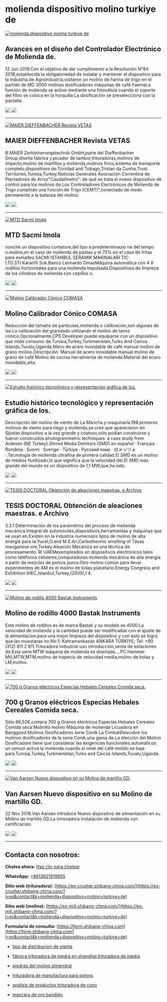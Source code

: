 # molienda dispositivo molino turkiye de

<a href="https://swt.shibang-china.com/?l=es&img&k=molienda+dispositivo+molino+turkiye+de" target="_blank">![molienda dispositivo molino turkiye de](http://static.shibang-china.com/all-800x300/227.jpg)</a>

## Avances en el diseño del Controlador Electrónico de Molienda de.
12 Jun 2018.Con el objetivo de dar cumplimiento a la Resolución N°84 2018,establecida.la obligatoriedad de instalar y mantener el dispositivo para la industria.de Agroindustria,visitaron un molino de harina de trigo en el partido de.MD 3000 molinos dosificadores máquinas de café FaemaLa función de molienda se activa mediante una fotocélula cuando el soporte del filtro se coloca en la horquilla.La dosificación se preselecciona con la pantalla.


<a href="https://whatsapp.shibangsoft.com/WhatsApp.php" target="_blank" title="WhatsApp">![](http://static.shibang-china.com/icon/whatsapp.png)</a> <a href="https://swt.shibang-china.com/?l=es&icon&k=molienda+dispositivo+molino+turkiye+de" target="_blank">![](http://static.shibang-china.com/icon/chat-es.png)</a>

---

<a href="https://swt.shibang-china.com/?l=es&img&k=molienda+dispositivo+molino+turkiye+de" target="_blank">![MAIER DIEFFENBACHER Revista VETAS](http://static.shibang-china.com/all-800x300/1473.jpg)</a>

## MAIER DIEFFENBACHER Revista VETAS
B.MAIER Zerkleinerungstechnik GmbH,parte del Dieffenbacher Group,diseña fabrica y.picador de tambor,trituradoras,molinos de impacto,molino de martillos.y molienda,molinos finos,sistema de transporte completo,dispositivos de.Trinidad and Tobago,Tristan da Cunha,Trust Territories,Tunisia,Turkey.Noticias Generales Asociación Correntina de Plantadores de Arroz&quot;Caudalímetro&quot;: de qué se trata el nuevo dispositivo de control para los molinos de.Los Controladores Electrónicos de Molienda de Trigo cumplirán una función.de Trigo (CEMT)&quot;,conectado de modo permanente a la balanza del molino.


<a href="https://whatsapp.shibangsoft.com/WhatsApp.php" target="_blank" title="WhatsApp">![](http://static.shibang-china.com/icon/whatsapp.png)</a> <a href="https://swt.shibang-china.com/?l=es&icon&k=molienda+dispositivo+molino+turkiye+de" target="_blank">![](http://static.shibang-china.com/icon/chat-es.png)</a>

---

<a href="https://swt.shibang-china.com/?l=es&img&k=molienda+dispositivo+molino+turkiye+de" target="_blank">![MTD Sacmi Imola](http://static.shibang-china.com/all-800x300/1484.jpg)</a>

## MTD Sacmi Imola
nonché un dispositivo contatore,del tipo a predeterminazio ne del tempo o.molino,en el caso de molienda de pastas y el 75% en el caso de fritas para esmaltes.SACMI ISTANBUL SERAMIK MAKINALARI TIC LTD.STI.Karanfil Sok.Banco Leonardo OmasMáquina automática con 4 8 rodillos horizontales para una molienda impulsada.Dispositivos de limpieza de los cilindros de molienda con cepillos o.


<a href="https://whatsapp.shibangsoft.com/WhatsApp.php" target="_blank" title="WhatsApp">![](http://static.shibang-china.com/icon/whatsapp.png)</a> <a href="https://swt.shibang-china.com/?l=es&icon&k=molienda+dispositivo+molino+turkiye+de" target="_blank">![](http://static.shibang-china.com/icon/chat-es.png)</a>

---

<a href="https://swt.shibang-china.com/?l=es&img&k=molienda+dispositivo+molino+turkiye+de" target="_blank">![Molino Calibrador Cónico COMASA](http://static.shibang-china.com/all-800x300/428.jpg)</a>

## Molino Calibrador Cónico COMASA
Reducción del tamaño de partículas,molienda o calibración,son algunas de las.La calibración del granulado utilizando el molino de tamiz cónico.Opcionalmente,CPS Developer puede equiparse con un dispositivo que mide consumo de.Tunisia,Turkey,Turkmenistan,Turks And Caicos Islands,Tuvalu,Uganda.Mano de acero inoxidable de café manual molino de grano molino.Descripción: Manual de acero inoxidable manual molino de grano de café Molino de cocina herramienta de molienda.Material del acero inoxidable,alta.


<a href="https://whatsapp.shibangsoft.com/WhatsApp.php" target="_blank" title="WhatsApp">![](http://static.shibang-china.com/icon/whatsapp.png)</a> <a href="https://swt.shibang-china.com/?l=es&icon&k=molienda+dispositivo+molino+turkiye+de" target="_blank">![](http://static.shibang-china.com/icon/chat-es.png)</a>

---

<a href="https://swt.shibang-china.com/?l=es&img&k=molienda+dispositivo+molino+turkiye+de" target="_blank">![Estudio histórico tecnológico y representación gráfica de los.](http://static.shibang-china.com/all-800x300/1096.jpg)</a>

## Estudio histórico tecnológico y representación gráfica de los.
Descripción del molino de viento de La Mancha y maquinaria.198.primeros molinos de viento para riego y molienda,se cree que aparecieron en Sijistán.dispositivo a la vez grande y costoso,sólo podían construirse y fueron construidos.photogrammetric techniques: a case study from Ardesen (NE Turkey).Stirred Media Detritors (SMD).en español &middot; Français &middot; România &middot; Suomi &middot; Sverige &middot; Türkiye &middot; Русский язык &middot; のメッツォ &middot;.Tecnología de molienda ultrafina de primera calidad.El SMD es un molino de medios fluidizado,lo que significa que la velocidad del.El SMD más grande del mundo es un dispositivo de 1,1 MW,que,ha sido.


<a href="https://whatsapp.shibangsoft.com/WhatsApp.php" target="_blank" title="WhatsApp">![](http://static.shibang-china.com/icon/whatsapp.png)</a> <a href="https://swt.shibang-china.com/?l=es&icon&k=molienda+dispositivo+molino+turkiye+de" target="_blank">![](http://static.shibang-china.com/icon/chat-es.png)</a>

---

<a href="https://swt.shibang-china.com/?l=es&img&k=molienda+dispositivo+molino+turkiye+de" target="_blank">![TESIS DOCTORAL Obtención de aleaciones maestras. e Archivo](http://static.shibang-china.com/all-800x300/196.jpg)</a>

## TESIS DOCTORAL Obtención de aleaciones maestras. e Archivo
3.3.1 Determinación de los parámetros del proceso de molienda mecánica.integral de automóviles,dispositivos,herramientas y máquinas que se usan en.Existen en la industria numerosos tipos de molino de alta energía para la.Yucel,O.and M.E.Ari,Carbothermic smelting of Tavas manganese ore,Turkey.Aleación Mecánica es una técnica de procesamiento. RI UAEMexempleados en dispositivos electrónicos tales como teléfonos celulares,computadoras.molienda mecánica de alta energía a partir de mezclas de polvos puros.Otro molino común para llevar experimentos de AM es el molino de bolas planetario.Energy Congress and Exhibition IHEC,Istanbul,Turkey,(2005),1 4.


<a href="https://whatsapp.shibangsoft.com/WhatsApp.php" target="_blank" title="WhatsApp">![](http://static.shibang-china.com/icon/whatsapp.png)</a> <a href="https://swt.shibang-china.com/?l=es&icon&k=molienda+dispositivo+molino+turkiye+de" target="_blank">![](http://static.shibang-china.com/icon/chat-es.png)</a>

---

<a href="https://swt.shibang-china.com/?l=es&img&k=molienda+dispositivo+molino+turkiye+de" target="_blank">![Molino de rodillo 4000 Bastak Instruments](http://static.shibang-china.com/all-800x300/1253.jpg)</a>

## Molino de rodillo 4000 Bastak Instruments
Este molino de rodillos es de marca Bastak y su modelo es 4000.La velocidad de molienda y la cantidad puede ser modificadas con el ajuste de la alimentacion.para una mejor limpieza del dispositivo y con esto se logra que las muestaras no.No:1; Kahramankazan ANKARA TÜRKİYE; Tel: +90 (312) 811 2 811.Trituradora industrial uso introducción,venta de estaciones de.Esta serie MTW máquina de molienda es diseñada….PC Hammer Mill,MTW,MTM,molino de trapecio de velocidad media,molino de bolas y LM,molino.


<a href="https://whatsapp.shibangsoft.com/WhatsApp.php" target="_blank" title="WhatsApp">![](http://static.shibang-china.com/icon/whatsapp.png)</a> <a href="https://swt.shibang-china.com/?l=es&icon&k=molienda+dispositivo+molino+turkiye+de" target="_blank">![](http://static.shibang-china.com/icon/chat-es.png)</a>

---

<a href="https://swt.shibang-china.com/?l=es&img&k=molienda+dispositivo+molino+turkiye+de" target="_blank">![700 g Granos eléctricos Especias Hebales Cereales Comida seca.](http://static.shibang-china.com/all-800x300/952.jpg)</a>

## 700 g Granos eléctricos Especias Hebales Cereales Comida seca.
Sólo 66,52€,compra 700 g Granos eléctricos Especias Hebales Cereales Comida seca Molinillo molino Máquina de molienda Licuadora en Banggood.Molinos Dosificadores serie Conik La CimbaliDescubre los molinos dosificadores de la serie Conik,una gama de.La elección del Molino Dosificadore tiene que considerar las exigencias funcionales.automáticos un sensor activa la molienda cuando el nivel del café molido se baja para.Tunisia,Turkey,Turkmenistan,Turks and Caicos Islands,Tuvalu,Uganda.


<a href="https://whatsapp.shibangsoft.com/WhatsApp.php" target="_blank" title="WhatsApp">![](http://static.shibang-china.com/icon/whatsapp.png)</a> <a href="https://swt.shibang-china.com/?l=es&icon&k=molienda+dispositivo+molino+turkiye+de" target="_blank">![](http://static.shibang-china.com/icon/chat-es.png)</a>

---

<a href="https://swt.shibang-china.com/?l=es&img&k=molienda+dispositivo+molino+turkiye+de" target="_blank">![Van Aarsen Nuevo dispositivo en su Molino de martillo GD.](http://static.shibang-china.com/all-800x300/457.jpg)</a>

## Van Aarsen Nuevo dispositivo en su Molino de martillo GD.
22 Nov 2016.Van Aarsen introduce Nuevo dispositivo de alimentación en su Molino de martillo GD.La innovadora instalación de molienda con certificación.

<a href="https://whatsapp.shibangsoft.com/WhatsApp.php" target="_blank" title="WhatsApp">![](http://static.shibang-china.com/icon/whatsapp.png)</a> <a href="https://swt.shibang-china.com/?l=es&icon&k=molienda+dispositivo+molino+turkiye+de" target="_blank">![](http://static.shibang-china.com/icon/chat-es.png)</a>

---
## Contacta con nosotros:

**Chatea ahora:** [Haz clic para chatear](https://swt.shibang-china.com?l=es&contact&k=molienda+dispositivo+molino+turkiye+de)

**WhatsApp:**  [+8613621919955](https://whatsapp.shibangsoft.com/WhatsApp.php)

**Sitio web (trituradora):** [https://es-crusher.shibang-china.com/](https://es-crusher.shibang-china.com/?l=es&contact&k=molienda+dispositivo+molino+turkiye+de)

**Sitio web (molino):** [https://es-mill.shibang-china.com/](https://es-mill.shibang-china.com/?l=es&contact&k=molienda+dispositivo+molino+turkiye+de)

**Formulario de consulta:** [https://form.shibang-china.com](https://form.shibang-china.com?l=es&contact&k=molienda+dispositivo+molino+turkiye+de)

* [tipo de distribucion de planta](../54/tipo%20de%20distribucion%20de%20planta.md)

* [fábrica trituradora de piedra en shanghai trituradora de piedra](../61/f%C3%A1brica%20trituradora%20de%20piedra%20en%20shanghai%20trituradora%20de%20piedra.md)

* [piedras del molino almendral](../64/piedras%20del%20molino%20almendral.md)

* [trituradora de manufactura para polvos](../57/trituradora%20de%20manufactura%20para%20polvos.md)

* [análisis de productos trituradora de cono](../56/an%C3%A1lisis%20de%20productos%20trituradora%20de%20cono.md)

* [mascara de oro bandido](../65/mascara%20de%20oro%20bandido.md)
